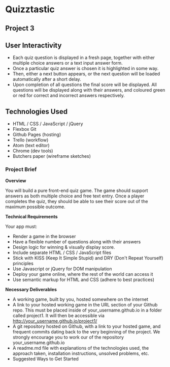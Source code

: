 # Quizztastic
## Project 3

## User Interactivity
- Each quiz question is displayed in a fresh page, together with either multiple choice answers or a text input answer form.
- Once a particular quiz answer is chosen it is highlighted in some way.
- Then, either a next button appears, or the next question will be loaded automatically after a short delay.
- Upon completion of all questions the final score will be displayed. All questions will be displayed along with their answers, and coloured green or red for correct and incorrect answers respectively.

## Technologies Used
* HTML / CSS / JavaScript / jQuery
* Flexbox
Git
* Github Pages (hosting)
* Trello (workflow)
* Atom (text editor)
* Chrome (dev tools)
* Butchers paper (wireframe sketches)

### Project Brief
__Overview__

You will build a pure front-end quiz game. The game should support answers as both multiple choice and free text entry. Once a player completes the quiz, they should be able to see their score out of the maximum possible outcome.

__Technical Requirements__

Your app must:
* Render a game in the browser
* Have a flexible number of questions along with their answers
* Design logic for winning & visually display score.
* Include separate HTML / CSS / JavaScript files
* Stick with KISS (Keep It Simple Stupid) and DRY (Don't Repeat Yourself) principles
* Use Javascript or jQuery for DOM manipulation
* Deploy your game online, where the rest of the world can access it
* Use semantic markup for HTML and CSS (adhere to best practices)

__Necessary Deliverables__

* A working game, built by you, hosted somewhere on the internet
* A link to your hosted working game in the URL section of your Github repo. This must be placed inside of your_username.github.io in a folder called project1. It will then be accessible via http://your_username.github.io/project1/
* A git repository hosted on Github, with a link to your hosted game, and frequent commits dating back to the very beginning of the project. We strongly encourage you to work our of the repository your_username.github.io
* A readme.md file with explanations of the technologies used, the approach taken, installation instructions, unsolved problems, etc.
* Suggested Ways to Get Started
